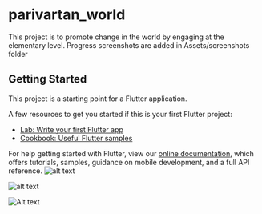 # parivartan_world

This project is to promote change in the world by engaging at the elementary level. Progress screenshots are added in Assets/screenshots folder

## Getting Started

This project is a starting point for a Flutter application.

A few resources to get you started if this is your first Flutter project:

- [Lab: Write your first Flutter app](https://flutter.dev/docs/get-started/codelab)
- [Cookbook: Useful Flutter samples](https://flutter.dev/docs/cookbook)

For help getting started with Flutter, view our
[online documentation](https://flutter.dev/docs), which offers tutorials,
samples, guidance on mobile development, and a full API reference.
![alt text](http://github/mr-robot183/Parivartan/Assets/Screenshots/Screenshot_20200722-135728.jpeg)

![alt text](https://github.com/mr-robot183/Parivartan/blob/origin/image.jpg?raw=true)

![Alt text](relative/path/to/img.jpg?raw=true "Title")
